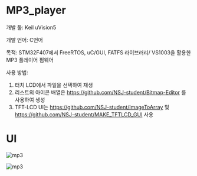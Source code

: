 # MP3_player

개발 툴: Keil uVision5

개발 언어: C언어

목적: STM32F407에서 FreeRTOS, uC/GUI, FATFS 라이브러리/ VS1003을 활용한 MP3 플레이어 펌웨어

사용 방법:
1. 터치 LCD에서 파일을 선택하여 재생
2. 리스트의 아이콘 배열은 https://github.com/NSJ-student/Bitmap-Editor 를 사용하여 생성
3. TFT-LCD UI는 https://github.com/NSJ-student/ImageToArray 및 https://github.com/NSJ-student/MAKE_TFTLCD_GUI 사용

# UI

![mp3](https://user-images.githubusercontent.com/28644565/136664479-441004d4-f413-4df8-b8d7-be8595ed3528.PNG)

![mp3](https://user-images.githubusercontent.com/28644565/136662461-8bd284f0-a6eb-4606-bc3c-1cb335f515e9.jpg)

